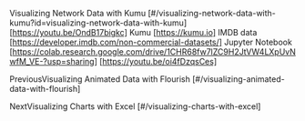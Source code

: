Visualizing Network Data with Kumu [#/visualizing-network-data-with-kumu?id=visualizing-network-data-with-kumu] [https://youtu.be/OndB17bigkc] Kumu [https://kumu.io] IMDB data [https://developer.imdb.com/non-commercial-datasets/] Jupyter Notebook [https://colab.research.google.com/drive/1CHR68fw7lZC9H2JtVW4LXpUvNwfM_VE-?usp=sharing] [https://youtu.be/oi4fDzqsCes]

PreviousVisualizing Animated Data with Flourish [#/visualizing-animated-data-with-flourish]

NextVisualizing Charts with Excel [#/visualizing-charts-with-excel]